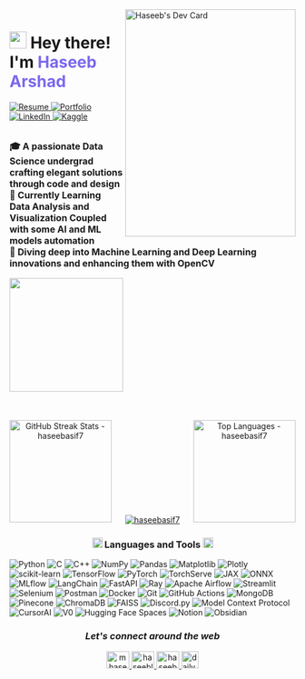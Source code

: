 <div align="left">
  <a href="https://app.daily.dev/haseebarshad46" target="_blank">
    <img
      width="300"
      height="400"
      align="right"
      src="https://github.com/Hasee10/haseebarshad46/blob/main/devcard.png" alt="Haseeb's Dev Card"
    />
  </a>
</div>

<div align="left">
  <h1>
    <img src="https://media.giphy.com/media/hvRJCLFzcasrR4ia7z/giphy.gif" width="30px"/>
    Hey there! I'm <span style="color: #7B68EE">Haseeb Arshad</span>
  </h1>
</div>

<div align="left">
  <a href="https://drive.google.com/file/d/1vZg0-EZrusYFINjmnpvl5FDU3Aw3JYkD/view">
    <img src="https://img.shields.io/badge/Resume-000000?style=for-the-badge&logo=readthedocs&logoColor=white" alt="Resume"/>
  </a>
  <a href="https://mlengineer.vercel.app/">
    <img src="https://img.shields.io/badge/Portfolio-000000?style=for-the-badge&logo=vercel&logoColor=white" alt="Portfolio"/>
  </a>
  <a href="https://www.linkedin.com/in/haseeb-asif-4400212a0/">
    <img src="https://img.shields.io/badge/LinkedIn-000000?style=for-the-badge&logo=linkedin&logoColor=0A66C2" alt="LinkedIn"/>
  </a>
  <a href="https://www.kaggle.com/mhaseebasif">
    <img src="https://img.shields.io/badge/Kaggle-000000?style=for-the-badge&logo=kaggle&logoColor=20BEFF" alt="Kaggle"/>
  </a>
</div>

<br>

<div align="left">
  <p align="left" style="font-size: 16px;">
    <strong>🎓 A passionate Data Science undergrad crafting elegant solutions through code and design</strong><br>
    <strong>🤖 Currently Learning Data Analysis and Visualization Coupled with some AI and ML models automation</strong><br>
    <strong>🤖 Diving deep into Machine Learning and Deep Learning innovations and enhancing them with OpenCV</strong><br>
  </p>
</div>

<a>
  <img height="200em" src="https://github-readme-stats.vercel.app/api?username=haseebasif7&show_icons=true&theme=dark"/>
</a>

<div align="center" style="margin-top: 50px;">
  <p align="center">
    <img align="left" height="180em" src="https://github-readme-streak-stats.herokuapp.com/?user=haseebasif7&theme=dark" alt="GitHub Streak Stats - haseebasif7" />
    <img align="right" height="180em" src="https://github-readme-stats.vercel.app/api/top-langs/?username=haseebasif7&layout=compact&theme=dark&langs_count=8" alt="Top Languages - haseebasif7" />
  </p>
</div>

<br>
<br>
<br>
<br>
<br>
<br>
<br>
<br>
<br>

<p align="center">
  <a href="https://github.com/ryo-ma/github-profile-trophy">
    <img src="https://github-profile-trophy.vercel.app/?username=haseebasif7&theme=darkhub&row=1" alt="haseebasif7"/>
  </a>
</p>

<h3 align="center"> <img src = "https://media2.giphy.com/media/QssGEmpkyEOhBCb7e1/giphy.gif?cid=ecf05e47a0n3gi1bfqntqmob8g9aid1oyj2wr3ds3mg700bl&rid=giphy.gif" width = 18px> Languages and Tools <img src = "https://media2.giphy.com/media/QssGEmpkyEOhBCb7e1/giphy.gif?cid=ecf05e47a0n3gi1bfqntqmob8g9aid1oyj2wr3ds3mg700bl&rid=giphy.gif" width = 18px> </h3>


![Python](https://img.shields.io/badge/python-3670A0?style=flat&logo=python&logoColor=ffdd54)
![C](https://img.shields.io/badge/c-%2300599C.svg?style=flat&logo=c&logoColor=white)
![C++](https://img.shields.io/badge/c++-%2300599C.svg?style=flat&logo=c%2B%2B&logoColor=white)
![NumPy](https://img.shields.io/badge/numpy-%23013243.svg?style=flat&logo=numpy&logoColor=white)
![Pandas](https://img.shields.io/badge/pandas-%23150458.svg?style=flat&logo=pandas&logoColor=white)
![Matplotlib](https://img.shields.io/badge/Matplotlib-%23ffffff.svg?style=flat&logo=Matplotlib&logoColor=black)
![Plotly](https://img.shields.io/badge/Plotly-%233F4F75.svg?style=flat&logo=plotly&logoColor=white)
![scikit-learn](https://img.shields.io/badge/scikit--learn-%23F7931E.svg?style=flat&logo=scikit-learn&logoColor=white)
![TensorFlow](https://img.shields.io/badge/TensorFlow-%23FF6F00.svg?style=flat&logo=TensorFlow&logoColor=white)
![PyTorch](https://img.shields.io/badge/PyTorch-%23EE4C2C.svg?style=flat&logo=pytorch&logoColor=white)
![TorchServe](https://img.shields.io/badge/TorchServe-%23EE4C2C.svg?style=flat&logo=pytorch&logoColor=white)
![JAX](https://img.shields.io/badge/JAX-%23000000.svg?style=flat&logo=google&logoColor=white)
![ONNX](https://img.shields.io/badge/ONNX-%230087C6.svg?style=flat&logo=onnx&logoColor=white)
![MLflow](https://img.shields.io/badge/MLflow-%23000000.svg?style=flat&logo=mlflow&logoColor=white)
![LangChain](https://img.shields.io/badge/LangChain-%23121011.svg?style=flat&logo=LangChain&logoColor=white)
![FastAPI](https://img.shields.io/badge/FastAPI-%2300C7B7.svg?style=flat&logo=fastapi&logoColor=white)
![Ray](https://img.shields.io/badge/Ray-%23000000.svg?style=flat&logo=ray&logoColor=white)
![Apache Airflow](https://img.shields.io/badge/Apache%20Airflow-%23017CEE.svg?style=flat&logo=apache-airflow&logoColor=white)
![Streamlit](https://img.shields.io/badge/Streamlit-%23FF4B4B.svg?style=flat&logo=streamlit&logoColor=white)
![Selenium](https://img.shields.io/badge/selenium-%234ea94b.svg?style=flat&logo=selenium&logoColor=white)
![Postman](https://img.shields.io/badge/Postman-%23FF6C37.svg?style=flat&logo=postman&logoColor=white)
![Docker](https://img.shields.io/badge/docker-%230db7ed.svg?style=flat&logo=docker&logoColor=white)
![Git](https://img.shields.io/badge/git-%23F05032.svg?style=flat&logo=git&logoColor=white)
![GitHub Actions](https://img.shields.io/badge/GitHub%20Actions-%232671E5.svg?style=flat&logo=githubactions&logoColor=white)
![MongoDB](https://img.shields.io/badge/MongoDB-%234ea94b.svg?style=flat&logo=mongodb&logoColor=white)
![Pinecone](https://img.shields.io/badge/pinecone-%2300BFA6.svg?style=flat&logo=pinecone&logoColor=white)
![ChromaDB](https://img.shields.io/badge/ChromaDB-%23000000.svg?style=flat&logo=buffer&logoColor=white)
![FAISS](https://img.shields.io/badge/FAISS-%23000000.svg?style=flat&logo=search&logoColor=white)
![Discord.py](https://img.shields.io/badge/discord.py-%237289DA.svg?style=flat&logo=discord&logoColor=white)
![Model Context Protocol](https://img.shields.io/badge/MCP-%23121011.svg?style=flat&logo=protocols&logoColor=white)
![CursorAI](https://img.shields.io/badge/CursorAI-%23000000.svg?style=flat&logo=cursor&logoColor=white)
![V0](https://img.shields.io/badge/V0-%23000000.svg?style=flat&logo=vercel&logoColor=white)
![Hugging Face Spaces](https://img.shields.io/badge/HuggingFace%20Spaces-%23FFD21F.svg?style=flat&logo=huggingface&logoColor=black)
![Notion](https://img.shields.io/badge/Notion-%23000000.svg?style=flat&logo=notion&logoColor=white)
![Obsidian](https://img.shields.io/badge/Obsidian-%236E6EED.svg?style=flat&logo=obsidian&logoColor=white)


</p>
<h3 align="center"><em>Let's connect around the web</em></h3>
<p align="center">
  <a href="https://www.kaggle.com/mhaseebasif" target="_blank">
    <img src="https://raw.githubusercontent.com/rahuldkjain/github-profile-readme-generator/master/src/images/icons/Social/kaggle.svg" alt="mhaseebasif" height="30" width="40" />
  </a>
  <a href="https://discord.com/users/haseebloll" target="_blank">
    <img src="https://raw.githubusercontent.com/rahuldkjain/github-profile-readme-generator/master/src/images/icons/Social/discord.svg" alt="haseebloll" height="30" width="40" />
  </a>
  <a href="https://www.linkedin.com/in/haseeb-asif-4400212a0/" target="_blank">
    <img src="https://raw.githubusercontent.com/rahuldkjain/github-profile-readme-generator/master/src/images/icons/Social/linked-in-alt.svg" alt="haseeb asif" height="30" width="40" />
  </a>
  <a href="https://app.daily.dev/haseebasif" target="_blank">
    <img src="https://img.shields.io/badge/Daily.dev-0A0A0A?style=flat&logo=daily.dev&logoColor=white" alt="daily.dev" height="30" />
  </a>
</p>  

